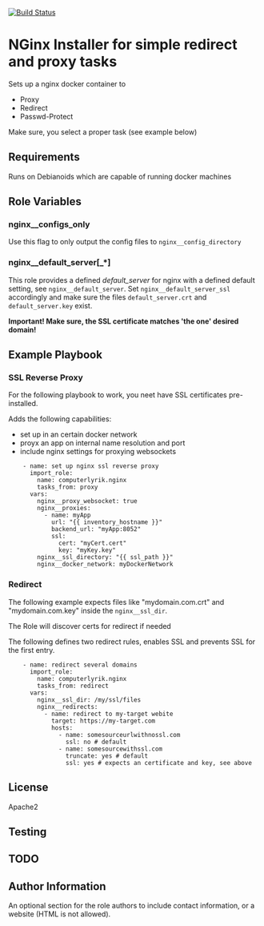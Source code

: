 [![Build Status](https://travis-ci.org/computerlyrik/ansible-nginx.svg?branch=master)](https://travis-ci.org/computerlyrik/ansible-nginx)

NGinx Installer for simple redirect and proxy tasks
=========

Sets up a nginx docker container to

* Proxy
* Redirect
* Passwd-Protect

Make sure, you select a proper task (see example below)

Requirements
------------

Runs on Debianoids which are capable of running docker machines

Role Variables
--------------

### nginx__configs_only
Use this flag to only output the config files to `nginx__config_directory`

### nginx__default_server[_*]

This role provides a defined *default_server* for nginx with a defined default setting, see `nginx__default_server`. Set `nginx__default_server_ssl` accordingly and make sure the files `default_server.crt` and `default_server.key` exist.

**Important! Make sure, the SSL certificate matches 'the one' desired domain!**


Example Playbook
----------------

### SSL Reverse Proxy
For the following playbook to work, you neet have SSL certificates pre-installed.

Adds the following capabilities:
- set up in an certain docker network
- proyx an app on internal name resolution and port
- include nginx settings for proxying websockets

```
    - name: set up nginx ssl reverse proxy
      import_role:
        name: computerlyrik.nginx
        tasks_from: proxy
      vars:
        nginx__proxy_websocket: true
        nginx__proxies:
          - name: myApp
            url: "{{ inventory_hostname }}"
            backend_url: "myApp:8052"
            ssl:
              cert: "myCert.cert"
              key: "myKey.key"
        nginx__ssl_directory: "{{ ssl_path }}"
        nginx__docker_network: myDockerNetwork
```

### Redirect

The following example expects files like "mydomain.com.crt" and "mydomain.com.key" inside the `nginx__ssl_dir`. 

The Role will discover certs for redirect if needed

The following defines two redirect rules, enables SSL and prevents SSL for the first entry.

```
    - name: redirect several domains
      import_role:
        name: computerlyrik.nginx
        tasks_from: redirect
      vars:
        nginx__ssl_dir: /my/ssl/files
        nginx__redirects:
          - name: redirect to my-target webite
            target: https://my-target.com
            hosts:
              - name: somesourceurlwithnossl.com
                ssl: no # default
              - name: somesourcewithssl.com
                truncate: yes # default
                ssl: yes # expects an certificate and key, see above
```

License
-------

Apache2

Testing
-------

TODO
----

Author Information
------------------

An optional section for the role authors to include contact information, or a website (HTML is not allowed).
